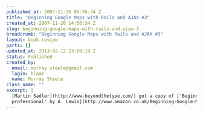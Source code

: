 ```yaml
--- 
published_at: 2007-11-26 06:56:34 Z
title: "Beginning Google Maps with Rails and AJAX #3"
created_at: 2007-11-26 14:56:34 Z
slug: beginning-google-maps-with-rails-and-ajax-3
breadcrumb: "Beginning Google Maps with Rails and AJAX #3"
layout: book-review
parts: []
updated_at: 2013-02-12 23:09:19 Z
status: Published
created_by: 
  email: murray.steele@gmail.com
  login: hlame
  name: Murray Steele
class_name: ""
excerpt: |
  [Martin Sadler](http://www.beyondthetype.com/) got a copy of ['Beginning Google Maps Applications with Rails and Ajax - from novice to
  professional' by A. Lewis](http://www.amazon.co.uk/Beginning-Google-Maps-Applications-Rails/dp/1590597877/ref=sr_1_2/203-7531475-6650320?ie=UTF8&s=books&qid=1180086616&sr=1-2),  published by [Apress](http://www.apress.com/) and has published [a review of it](http://www.beyondthetype.com/pages/book-review-google-maps-applications-with-rails-and-applications) on his blog.
---
```




